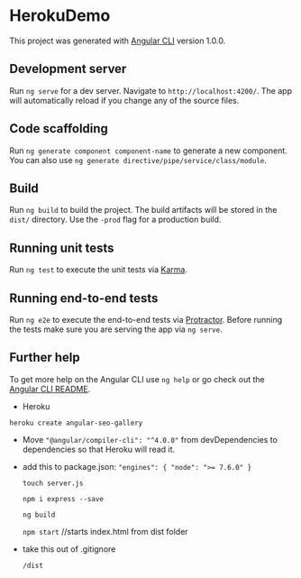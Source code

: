 # HerokuDemo

This project was generated with [Angular CLI](https://github.com/angular/angular-cli) version 1.0.0.

## Development server

Run `ng serve` for a dev server. Navigate to `http://localhost:4200/`. The app will automatically reload if you change any of the source files.

## Code scaffolding

Run `ng generate component component-name` to generate a new component. You can also use `ng generate directive/pipe/service/class/module`.

## Build

Run `ng build` to build the project. The build artifacts will be stored in the `dist/` directory. Use the `-prod` flag for a production build.

## Running unit tests

Run `ng test` to execute the unit tests via [Karma](https://karma-runner.github.io).

## Running end-to-end tests

Run `ng e2e` to execute the end-to-end tests via [Protractor](http://www.protractortest.org/).
Before running the tests make sure you are serving the app via `ng serve`.

## Further help

To get more help on the Angular CLI use `ng help` or go check out the [Angular CLI README](https://github.com/angular/angular-cli/blob/master/README.md).

* Heroku

` heroku create angular-seo-gallery `


* Move
  `"@angular/compiler-cli": "^4.0.0"` from devDependencies to dependencies so that Heroku will read it.

* add this to package.json:
  ` "engines": {
     "node": ">= 7.6.0"
     } `

  ` touch server.js `

  ` npm i express --save `

  ` ng build  `

  ` npm start ` //starts index.html from dist folder

* take this out of .gitignore

    `/dist`
